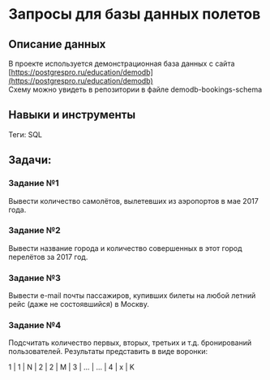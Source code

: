 # Запросы для базы данных полетов
## Описание данных
В проекте используется демонстрационная база данных с сайта [https://postgrespro.ru/education/demodb](https://postgrespro.ru/education/demodb)  
Схему можно увидеть в репозитории в файле demodb-bookings-schema
## Навыки и инструменты
Теги: SQL
## Задачи:
### ﻿Задание﻿ №1
Вывести количество самолётов, вылетевших из аэропортов в мае 2017 года.
### Задание﻿ №2
Вывести название города и количество совершенных в этот город перелётов за 2017 год.
### Задание﻿ №3
Вывести e-mail почты пассажиров, купивших билеты на любой летний рейс (даже не состоявшийся) в Москву.
### Задание﻿ №4
Подсчитать количество первых, вторых, третьих и т.д. бронирований пользователей. Результаты представить в виде воронки:

1
|
1
|
N
|
2
|
2
|
M
|
3
|
...
|
...
|
4
|
x
|
K

 
